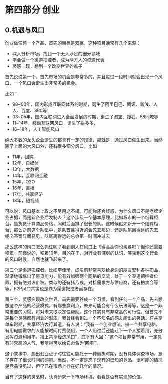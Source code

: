 # 第四部分 创业

## 0.机遇与风口

创业做任何一个产品，首先的目标是双赢，这种项目通常有几个来源：

- 深入分析市场，找到一个无人涉足的细分领域
- 学会做一个渠道把控者，成为两方人的资源代表
- 灵感一现，想到一个改变世界的点子

首先说说第一个。首先市场的机会是非常多的，并且每过一段时间就会出现一个风口，一个风口会诞生出非常多的机会。

比如：

- 98~00年，国内形成互联网体系的时期，诞生了阿里巴巴、腾讯、新浪、人人、百度、360等
- 03~05年，国内互联网进入全面发展的时期，诞生了淘宝、搜狐、58同城等
- 11~14年，移动互联网风口，诞生了拼多多，
- 16~18年，人工智能风口

绝大多数的龙头企业诞生的都具有一定的规律，那就是，通过风口催生出来。当然除了上面的大风口外，还有很多细分风口，比如

- 11年，团购
- 12年，自媒体
- 13年，大数据
- 14年，互联网金融
- 15年，O2O
- 16年，直播
- 17年，共享经济
- 18年，短视频

可以说，风口基本上取之不尽用之不竭。可能你还会疑惑，为什么风口不是老牌企业占据，而是新企业后发制人？这个涉及一个基本原理，比如超市的一个结算柜台，售货员计算商品价格，同时后面排了很长的队。这时候假如新开一个结算柜台，那么之前这个队伍中，是队首离得近的会先去那边，还是队尾离得远的先去呢？答案显而易见，队尾离得远的总会第一时间冲过去

那么这样的风口怎么抓住呢？看到别人在风口上飞得高高你也羡慕吧？但你还需要积累。前面说的，积累10年，目的在于，对行业有深刻的认识，等轮到这个行业的风口时候，自然也就飞起来了。

第二个是渠道把控者。比如李佳琦，成名前非常喜欢给身边的朋友安利各种商品，渐渐地锻炼出了带货能力，能有效加强两个网络的交流，处于一个渠道把控者位置，拥有绝对议价权。类似的还有猪八戒，对接需求方与供应商，还有拍卖会等等。P2P风口其实也是作为渠道把控者而存在。

第三个，灵感突现改变世界。首先需要养成一个习惯，看到任何一个产品，先去想想这个产品的经营模式，有哪些赢利点，未来可能会有什么玩法等等，这是一个非常重要的习惯，将对未来取决定性帮助。这个其实具有非常高的可行性，但首先不是每个灵感都有创业的潜质。我曾经看到过一个不知名的网友闹出的笑话。在共享单车时期，共享经济大行其道，有人说：“我有一个创业想法，搞一个共享电脑，有用电脑需求的人能按时间付费使用，一个人用过后还能让下一个人接着用，充分发挥资源利用率，搭上共享经济风口”，底下有人回：“这个项目非常有用，一定具有非常高的人气，我觉得可以给它命名为‘网吧’”。

这个故事中，想出创业点子时往往可能处于一种偏执时期，没有具体调查市场，忘了存在了很长时间的网吧。当然，不一定是忘了现有的已知的竞品，很可能的情况是竞品没见过，但早已在市场上存在好几年的情况。

当有了这样的灵感时，认真研究一下市场环境，看看是否有实现的价值。
